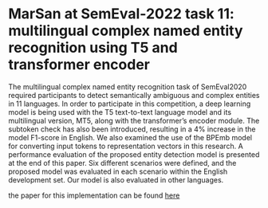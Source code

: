 # MarSan at SemEval-2022 task 11: multilingual complex named entity recognition using T5 and transformer encoder
The multilingual complex named entity recognition task of SemEval2020 required participants to detect semantically ambiguous and complex entities in 11 languages. In order to participate in this competition, a deep learning model is being used with the T5 text-to-text language model and its multilingual version, MT5, along with the transformer’s encoder module. The subtoken check has also been introduced, resulting in a 4% increase in the model F1-score in English. We also examined the use of the BPEmb model for converting input tokens to representation vectors in this research. A performance evaluation of the proposed entity detection model is presented at the end of this paper. Six different scenarios were defined, and the proposed model was evaluated in each scenario within the English development set. Our model is also evaluated in other languages.

the paper for this implementation can be found [here](https://aclanthology.org/2022.semeval-1.226/)
